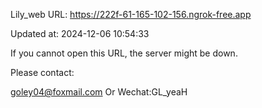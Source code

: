 Lily_web URL: https://222f-61-165-102-156.ngrok-free.app

Updated at: 2024-12-06 10:54:33

If you cannot open this URL, the server might be down.

Please contact: 

goley04@foxmail.com Or Wechat:GL_yeaH